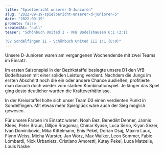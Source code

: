 ```yaml
---
title: "Spielbericht unserer D-Junioren"
slug: "2022-09-19-spielbericht-unserer-d-junioren-5"
date: "2022-09-19"
promote: false
createdAt: "null"
teaser: "Schönbuch United I - VFB Bodelshausen 6:1 (2:1)

TSV Sondelfingen II - Schönbuch United III 1:1 (0:0)"
---
```

Unsere D-Junioren waren am vergangenen Wochendende mit zwei Teams im Einsatz.

Im ersten Saisonspiel in der Bezirkstaffel besiegte unsere D1 den VfB Bodelhausen mit einer soliden Leistung verdient. Nachdem die Jungs im ersten Abschnitt noch die ein oder andere Chance ausließen, profitierte man danach doch wieder vom starken Kombinationspiel. Je länger das Spiel ging desto deutlicher wurden die Kräfteverhältnisse.

In der Kreisstaffel holte sich unser Team D3 einen verdienten Punkt in Sondelfingen. Mit etwas mehr Spielglück wäre auch der Sieg möglich gewesen.

Für unsere Farben im Einsatz waren: Noah Bez, Benedikt Dehner, Jannis Klees, Peter Braun, Dilljon Rragomaj, Chinar Kyose, Luca Serio, Kiyan Sezer, Ivan Dominikovic, Mika Kittelmann, Enis Pekel, Dorian Osaj, Maxim Laux, Flynn Weiss, Micha Wurster, Jan Wörz, Max Walker, Leon Sommer, Fabio Lombardi, Nick Urbanietz, Cristiano Amoretti, Kutay Pekel, Luca Matzelle, Louis Naske
